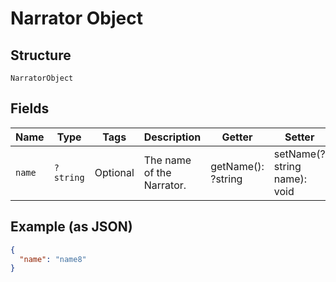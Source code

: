 
# Narrator Object

## Structure

`NarratorObject`

## Fields

| Name | Type | Tags | Description | Getter | Setter |
|  --- | --- | --- | --- | --- | --- |
| `name` | `?string` | Optional | The name of the Narrator. | getName(): ?string | setName(?string name): void |

## Example (as JSON)

```json
{
  "name": "name8"
}
```

